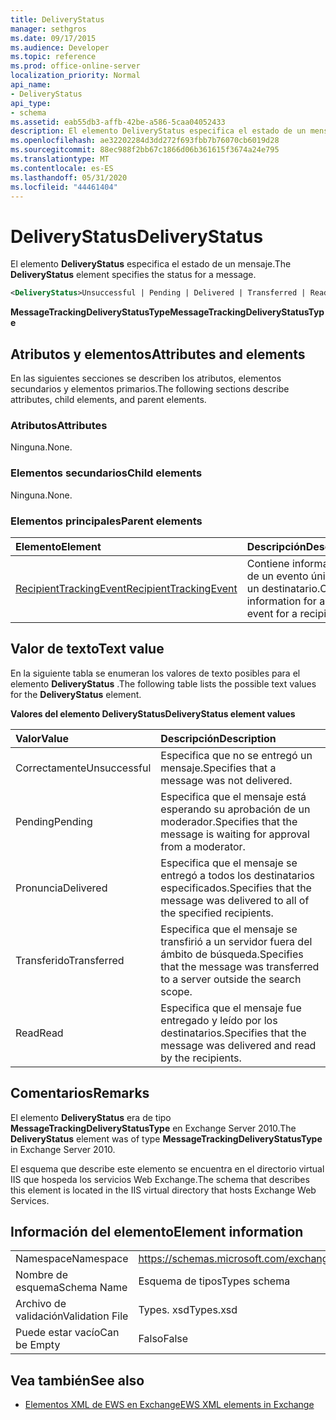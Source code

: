 ```yaml
---
title: DeliveryStatus
manager: sethgros
ms.date: 09/17/2015
ms.audience: Developer
ms.topic: reference
ms.prod: office-online-server
localization_priority: Normal
api_name:
- DeliveryStatus
api_type:
- schema
ms.assetid: eab55db3-affb-42be-a586-5caa04052433
description: El elemento DeliveryStatus especifica el estado de un mensaje.
ms.openlocfilehash: ae32202284d3dd272f693fbb7b76070cb6019d28
ms.sourcegitcommit: 88ec988f2bb67c1866d06b361615f3674a24e795
ms.translationtype: MT
ms.contentlocale: es-ES
ms.lasthandoff: 05/31/2020
ms.locfileid: "44461404"
---
```

# <a name="deliverystatus"></a><span data-ttu-id="431ba-103">DeliveryStatus</span><span class="sxs-lookup"><span data-stu-id="431ba-103">DeliveryStatus</span></span>

<span data-ttu-id="431ba-104">El elemento **DeliveryStatus** especifica el estado de un mensaje.</span><span class="sxs-lookup"><span data-stu-id="431ba-104">The **DeliveryStatus** element specifies the status for a message.</span></span> 
  
```XML
<DeliveryStatus>Unsuccessful | Pending | Delivered | Transferred | Read</DeliveryStatus>
```

 <span data-ttu-id="431ba-105">**MessageTrackingDeliveryStatusType**</span><span class="sxs-lookup"><span data-stu-id="431ba-105">**MessageTrackingDeliveryStatusType**</span></span>
## <a name="attributes-and-elements"></a><span data-ttu-id="431ba-106">Atributos y elementos</span><span class="sxs-lookup"><span data-stu-id="431ba-106">Attributes and elements</span></span>

<span data-ttu-id="431ba-107">En las siguientes secciones se describen los atributos, elementos secundarios y elementos primarios.</span><span class="sxs-lookup"><span data-stu-id="431ba-107">The following sections describe attributes, child elements, and parent elements.</span></span>
  
### <a name="attributes"></a><span data-ttu-id="431ba-108">Atributos</span><span class="sxs-lookup"><span data-stu-id="431ba-108">Attributes</span></span>

<span data-ttu-id="431ba-109">Ninguna.</span><span class="sxs-lookup"><span data-stu-id="431ba-109">None.</span></span>
  
### <a name="child-elements"></a><span data-ttu-id="431ba-110">Elementos secundarios</span><span class="sxs-lookup"><span data-stu-id="431ba-110">Child elements</span></span>

<span data-ttu-id="431ba-111">Ninguna.</span><span class="sxs-lookup"><span data-stu-id="431ba-111">None.</span></span>
  
### <a name="parent-elements"></a><span data-ttu-id="431ba-112">Elementos principales</span><span class="sxs-lookup"><span data-stu-id="431ba-112">Parent elements</span></span>

|<span data-ttu-id="431ba-113">**Elemento**</span><span class="sxs-lookup"><span data-stu-id="431ba-113">**Element**</span></span>|<span data-ttu-id="431ba-114">**Descripción**</span><span class="sxs-lookup"><span data-stu-id="431ba-114">**Description**</span></span>|
|:-----|:-----|
|[<span data-ttu-id="431ba-115">RecipientTrackingEvent</span><span class="sxs-lookup"><span data-stu-id="431ba-115">RecipientTrackingEvent</span></span>](recipienttrackingevent.md) <br/> |<span data-ttu-id="431ba-116">Contiene información de un evento único para un destinatario.</span><span class="sxs-lookup"><span data-stu-id="431ba-116">Contains information for a single event for a recipient.</span></span>  <br/> |
   
## <a name="text-value"></a><span data-ttu-id="431ba-117">Valor de texto</span><span class="sxs-lookup"><span data-stu-id="431ba-117">Text value</span></span>

<span data-ttu-id="431ba-118">En la siguiente tabla se enumeran los valores de texto posibles para el elemento **DeliveryStatus** .</span><span class="sxs-lookup"><span data-stu-id="431ba-118">The following table lists the possible text values for the **DeliveryStatus** element.</span></span> 
  
<span data-ttu-id="431ba-119">**Valores del elemento DeliveryStatus**</span><span class="sxs-lookup"><span data-stu-id="431ba-119">**DeliveryStatus element values**</span></span>

|<span data-ttu-id="431ba-120">**Valor**</span><span class="sxs-lookup"><span data-stu-id="431ba-120">**Value**</span></span>|<span data-ttu-id="431ba-121">**Descripción**</span><span class="sxs-lookup"><span data-stu-id="431ba-121">**Description**</span></span>|
|:-----|:-----|
|<span data-ttu-id="431ba-122">Correctamente</span><span class="sxs-lookup"><span data-stu-id="431ba-122">Unsuccessful</span></span>  <br/> |<span data-ttu-id="431ba-123">Especifica que no se entregó un mensaje.</span><span class="sxs-lookup"><span data-stu-id="431ba-123">Specifies that a message was not delivered.</span></span>  <br/> |
|<span data-ttu-id="431ba-124">Pending</span><span class="sxs-lookup"><span data-stu-id="431ba-124">Pending</span></span>  <br/> |<span data-ttu-id="431ba-125">Especifica que el mensaje está esperando su aprobación de un moderador.</span><span class="sxs-lookup"><span data-stu-id="431ba-125">Specifies that the message is waiting for approval from a moderator.</span></span>  <br/> |
|<span data-ttu-id="431ba-126">Pronuncia</span><span class="sxs-lookup"><span data-stu-id="431ba-126">Delivered</span></span>  <br/> |<span data-ttu-id="431ba-127">Especifica que el mensaje se entregó a todos los destinatarios especificados.</span><span class="sxs-lookup"><span data-stu-id="431ba-127">Specifies that the message was delivered to all of the specified recipients.</span></span>  <br/> |
|<span data-ttu-id="431ba-128">Transferido</span><span class="sxs-lookup"><span data-stu-id="431ba-128">Transferred</span></span>  <br/> |<span data-ttu-id="431ba-129">Especifica que el mensaje se transfirió a un servidor fuera del ámbito de búsqueda.</span><span class="sxs-lookup"><span data-stu-id="431ba-129">Specifies that the message was transferred to a server outside the search scope.</span></span>  <br/> |
|<span data-ttu-id="431ba-130">Read</span><span class="sxs-lookup"><span data-stu-id="431ba-130">Read</span></span>  <br/> |<span data-ttu-id="431ba-131">Especifica que el mensaje fue entregado y leído por los destinatarios.</span><span class="sxs-lookup"><span data-stu-id="431ba-131">Specifies that the message was delivered and read by the recipients.</span></span>  <br/> |
   
## <a name="remarks"></a><span data-ttu-id="431ba-132">Comentarios</span><span class="sxs-lookup"><span data-stu-id="431ba-132">Remarks</span></span>

<span data-ttu-id="431ba-133">El elemento **DeliveryStatus** era de tipo **MessageTrackingDeliveryStatusType** en Exchange Server 2010.</span><span class="sxs-lookup"><span data-stu-id="431ba-133">The **DeliveryStatus** element was of type **MessageTrackingDeliveryStatusType** in Exchange Server 2010.</span></span> 
  
<span data-ttu-id="431ba-134">El esquema que describe este elemento se encuentra en el directorio virtual IIS que hospeda los servicios Web Exchange.</span><span class="sxs-lookup"><span data-stu-id="431ba-134">The schema that describes this element is located in the IIS virtual directory that hosts Exchange Web Services.</span></span>
  
## <a name="element-information"></a><span data-ttu-id="431ba-135">Información del elemento</span><span class="sxs-lookup"><span data-stu-id="431ba-135">Element information</span></span>

|||
|:-----|:-----|
|<span data-ttu-id="431ba-136">Namespace</span><span class="sxs-lookup"><span data-stu-id="431ba-136">Namespace</span></span>  <br/> |https://schemas.microsoft.com/exchange/services/2006/types  <br/> |
|<span data-ttu-id="431ba-137">Nombre de esquema</span><span class="sxs-lookup"><span data-stu-id="431ba-137">Schema Name</span></span>  <br/> |<span data-ttu-id="431ba-138">Esquema de tipos</span><span class="sxs-lookup"><span data-stu-id="431ba-138">Types schema</span></span>  <br/> |
|<span data-ttu-id="431ba-139">Archivo de validación</span><span class="sxs-lookup"><span data-stu-id="431ba-139">Validation File</span></span>  <br/> |<span data-ttu-id="431ba-140">Types. xsd</span><span class="sxs-lookup"><span data-stu-id="431ba-140">Types.xsd</span></span>  <br/> |
|<span data-ttu-id="431ba-141">Puede estar vacío</span><span class="sxs-lookup"><span data-stu-id="431ba-141">Can be Empty</span></span>  <br/> |<span data-ttu-id="431ba-142">Falso</span><span class="sxs-lookup"><span data-stu-id="431ba-142">False</span></span>  <br/> |
   
## <a name="see-also"></a><span data-ttu-id="431ba-143">Vea también</span><span class="sxs-lookup"><span data-stu-id="431ba-143">See also</span></span>

- [<span data-ttu-id="431ba-144">Elementos XML de EWS en Exchange</span><span class="sxs-lookup"><span data-stu-id="431ba-144">EWS XML elements in Exchange</span></span>](ews-xml-elements-in-exchange.md)

